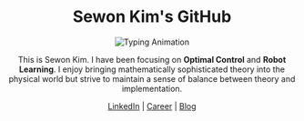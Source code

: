 <div align="center">
  
  # Sewon Kim's GitHub
  
  <div align="center">

  <div align="center">
    <img 
      src="https://readme-typing-svg.herokuapp.com?font=sans-serif&size=24&duration=3000&pause=1000&color=808080&center=true&vCenter=true&width=1000&lines=Embodied+System%2C+Optimal+Control%2C+and+Robot+Learning+✨" 
      alt="Typing Animation" 
      style="max-width: 100%; height: auto;" />
  </div>



</div>

This is Sewon Kim. I have been focusing on **Optimal Control** and **Robot Learning**. I enjoy bringing mathematically sophisticated theory into the physical world but strive to maintain a sense of balance between theory and implementation.

<div align="center">
  <a href="https://www.linkedin.com/in/wontothree/">LinkedIn</a> |
  <a href="https://wontothree.github.io/">Career</a> |
  <a href="https://wontothree.github.io/blog">Blog</a>
</div>
